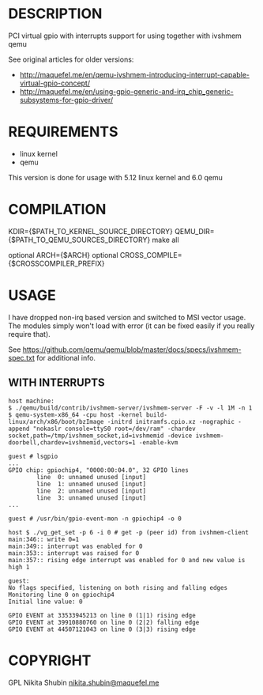 # DESCRIPTION

PCI virtual gpio with interrupts support for using together with ivshmem qemu

See original articles for older versions:

- http://maquefel.me/en/qemu-ivshmem-introducing-interrupt-capable-virtual-gpio-concept/
- http://maquefel.me/en/using-gpio-generic-and-irq_chip_generic-subsystems-for-gpio-driver/

# REQUIREMENTS

- linux kernel
- qemu

This version is done for usage with 5.12 linux kernel and 6.0 qemu

# COMPILATION

KDIR={$PATH_TO_KERNEL_SOURCE_DIRECTORY} QEMU_DIR={$PATH_TO_QEMU_SOURCES_DIRECTORY} make all

optional ARCH={$ARCH}
optional CROSS_COMPILE={$CROSSCOMPILER_PREFIX}

# USAGE

I have dropped non-irq based version and switched to MSI vector usage. The modules simply won't load with error (it can be fixed easily if you really require that).

See https://github.com/qemu/qemu/blob/master/docs/specs/ivshmem-spec.txt for additional info.

## WITH INTERRUPTS

```
host machine:
$ ./qemu/build/contrib/ivshmem-server/ivshmem-server -F -v -l 1M -n 1
$ qemu-system-x86_64 -cpu host -kernel build-linux/arch/x86/boot/bzImage -initrd initramfs.cpio.xz -nographic -append "nokaslr console=ttyS0 root=/dev/ram" -chardev socket,path=/tmp/ivshmem_socket,id=ivshmemid -device ivshmem-doorbell,chardev=ivshmemid,vectors=1 -enable-kvm

guest # lsgpio
...
GPIO chip: gpiochip4, "0000:00:04.0", 32 GPIO lines
        line  0: unnamed unused [input]
        line  1: unnamed unused [input]
        line  2: unnamed unused [input]
        line  3: unnamed unused [input]
...

guest # /usr/bin/gpio-event-mon -n gpiochip4 -o 0

host $ ./vg_get_set -p 6 -i 0 # get -p (peer id) from ivshmem-client
main:346:: write 0=1
main:349:: interrupt was enabled for 0
main:353:: interrupt was raised for 0
main:357:: rising edge interrupt was enabled for 0 and new value is high 1

guest:
No flags specified, listening on both rising and falling edges
Monitoring line 0 on gpiochip4
Initial line value: 0

GPIO EVENT at 33533945213 on line 0 (1|1) rising edge
GPIO EVENT at 39910880760 on line 0 (2|2) falling edge
GPIO EVENT at 44507121043 on line 0 (3|3) rising edge
```

# COPYRIGHT

GPL
Nikita Shubin <nikita.shubin@maquefel.me>
